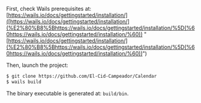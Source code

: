 First, check Wails prerequisites at: [https://wails.io/docs/gettingstarted/installation/]([https://wails.io/docs/gettingstarted/installation/](%E2%80%B8%5Bhttps://wails.io/docs/gettingstarted/installation/%5D(%60https://wails.io/docs/gettingstarted/installation/%60)) "[https://wails.io/docs/gettingstarted/installation/](%E2%80%B8%5Bhttps://wails.io/docs/gettingstarted/installation/%5D(%60https://wails.io/docs/gettingstarted/installation/%60))")

Then, launch the project:

```bash
$ git clone https://github.com/El-Cid-Campeador/Calendar
$ wails build
```

The binary executable is generated at: `build/bin`.
